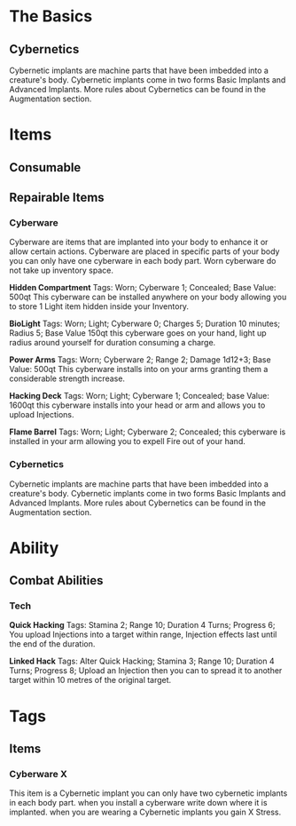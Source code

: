 # The Basics

## Cybernetics

Cybernetic implants are machine parts that have been imbedded into a creature's body. Cybernetic
implants come in two forms Basic Implants and Advanced Implants. More rules about Cybernetics
can be found in the Augmentation section.

# Items
## Consumable


## Repairable Items

### Cyberware

Cyberware are items that are implanted into your body to enhance it or allow certain actions.
Cyberware are placed in specific parts of your body you can only have one cyberware in each body
part. Worn cyberware do not take up inventory space.

**Hidden Compartment**
Tags: Worn; Cyberware 1; Concealed;
Base Value: 500qt
This cyberware can be installed anywhere on your body allowing you to store 1 Light item hidden
inside your Inventory.


**BioLight**
Tags: Worn; Light; Cyberware 0; Charges 5; Duration 10 minutes; Radius 5;
Base Value 150qt
this cyberware goes on your hand, light up radius around yourself for duration consuming a
charge.

**Power Arms**
Tags: Worn; Cyberware 2; Range 2; Damage 1d12+3;
Base Value: 500qt
This cyberware installs into on your arms granting them a considerable strength increase.

**Hacking Deck**
Tags: Worn; Light; Cyberware 1; Concealed;
base Value: 1600qt
this cyberware installs into your head or arm and allows you to upload Injections.

**Flame Barrel**
Tags: Worn; Light; Cyberware 2; Concealed;
this cyberware is installed in your arm allowing you to expell Fire out of your hand.

### Cybernetics

Cybernetic implants are machine parts that have been imbedded into a creature's body. Cybernetic
implants come in two forms Basic Implants and Advanced Implants. More rules about Cybernetics
can be found in the Augmentation section.
# Ability 

## Combat Abilities

### Tech

**Quick Hacking**
Tags: Stamina 2; Range 10; Duration 4 Turns; Progress 6;
You upload Injections into a target within range, Injection effects last until the end of the duration.

**Linked Hack**
Tags: Alter Quick Hacking; Stamina 3; Range 10; Duration 4 Turns; Progress 8;
Upload an Injection then you can to spread it to another target within 10 metres of the original
target.

# Tags
## Items


### Cyberware X

This item is a Cybernetic implant you can only have two cybernetic implants in each body part.
when you install a cyberware write down where it is implanted. when you are wearing a Cybernetic
implants you gain X Stress.
